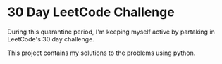 # 30 Day LeetCode Challenge

During this quarantine period, I'm keeping myself active by partaking in LeetCode's 30 day challenge.

This project contains my solutions to the problems using python.